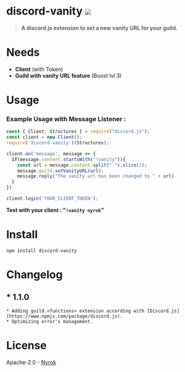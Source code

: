 # discord-vanity [![](https://img.shields.io/badge/Made%20with-%F0%9F%92%96-red)](https://www.npmjs.com/package/discord-vanity)
> **A discord.js extension to set a new vanity URL for your guild.**
# Needs
  * **Client** (with Token)
  * **Guild with vanity URL feature** (Boost lvl 3)
# Usage 
### Example Usage with Message Listener :
```js
const { Client, Structures } = require("discord.js");
const client = new Client();
require('discord-vanity')(Structures);

client.on('message', message => {
  if(message.content.startsWith("!vanity")){
    const url = message.content.split(" ").slice(1);
    message.guild.setVanityURL(url);
    message.reply("The vanity url has been changed to " + url)
  }
})

client.login('YOUR_CLIENT_TOKEN');
```
**Test with your client : "`!vanity nyrok`"**
# Install
`npm install discord-vanity`
# Changelog
## * **1.1.0**
    * Adding guild.<functions> extension according with [Discord.js](https://www.npmjs.com/package/discord.js).
    * Optimizing error's management.
# License
Apache-2.0 - [Nyrok](https://github.com/Nyrok)

